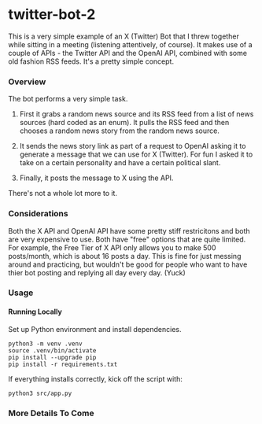 # twitter-bot-2

This is a very simple example of an X (Twitter) Bot that I threw together while sitting in a meeting (listening attentively, of course). It makes use of a couple of APIs - the Twitter API and the OpenAI API, combined with some old fashion RSS feeds. It's a pretty simple concept.

### Overview

The bot performs a very simple task. 

1. First it grabs a random news source and its RSS feed from a list of news sources (hard coded as an enum). It pulls the RSS feed and then chooses a random news story from the random news source. 

1. It sends the news story link as part of a request to OpenAI asking it to generate a message that we can use for X (Twitter). For fun I asked it to take on a certain personality and have a certain political slant.

1. Finally, it posts the message to X using the API.

There's not a whole lot more to it. 

### Considerations

Both the X API and OpenAI API have some pretty stiff restricitons and both are very expensive to use. Both have "free" options that are quite limited. For example, the Free Tier of X API only allows you to make 500 posts/month, which is about 16 posts a day. This is fine for just messing around and practicing, but wouldn't be good for people who want to have thier bot posting and replying all day every day. (Yuck)

### Usage

#### Running Locally

Set up Python environment and install dependencies.
```
python3 -m venv .venv
source .venv/bin/activate
pip install --upgrade pip
pip install -r requirements.txt
```

If everything installs correctly, kick off the script with:
```
python3 src/app.py
```

### More Details To Come